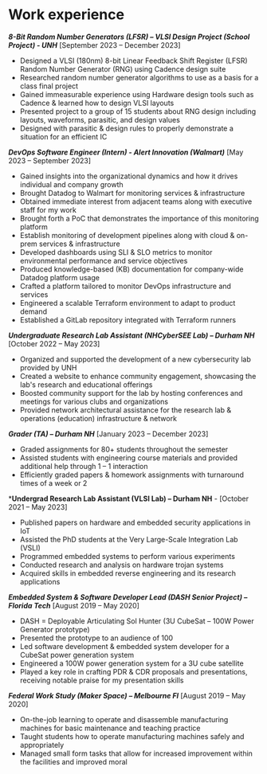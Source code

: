 Work experience
======
***8-Bit Random Number Generators (LFSR) – VLSI Design Project (School Project) - UNH***		            \[September 2023 – December 2023\]
- Designed a VLSI (180nm) 8-bit Linear Feedback Shift Register (LFSR) Random Number Generator (RNG) using Cadence design suite
- Researched random number generator algorithms to use as a basis for a class final project
- Gained immeasurable experience using Hardware design tools such as Cadence & learned how to design VLSI layouts
- Presented project to a group of 15 students about RNG design including layouts, waveforms, parasitic, and design values
- Designed with parasitic & design rules to properly demonstrate a situation for an efficient IC

***DevOps Software Engineer (Intern) - Alert Innovation (Walmart)***				\[May 2023 – September 2023\]
- Gained insights into the organizational dynamics and how it drives individual and company growth
- Brought Datadog to Walmart for monitoring services & infrastructure
- Obtained immediate interest from adjacent teams along with executive staff for my work
- Brought forth a PoC that demonstrates the importance of this monitoring platform
- Establish monitoring of development pipelines along with cloud & on-prem services & infrastructure
- Developed dashboards using SLI & SLO metrics to monitor environmental performance and service objectives
- Produced knowledge-based (KB) documentation for company-wide Datadog platform usage
- Crafted a platform tailored to monitor DevOps infrastructure and services
- Engineered a scalable Terraform environment to adapt to product demand
- Established a GitLab repository integrated with Terraform runners

***Undergraduate Research Lab Assistant (NHCyberSEE Lab) – Durham NH***					\[October 2022 – May 2023\]
- Organized and supported the development of a new cybersecurity lab provided by UNH
- Created a website to enhance community engagement, showcasing the lab's research and educational offerings
- Boosted community support for the lab by hosting conferences and meetings for various clubs and organizations
- Provided network architectural assistance for the research lab & operations (education) infrastructure & network

***Grader (TA) – Durham NH***	 							\[January 2023 – December 2023\]
- Graded assignments for 80+ students throughout the semester
- Assisted students with engineering course materials and provided additional help through 1 – 1 interaction
- Efficiently graded papers & homework assignments with turnaround times of a week or 2

***Undergrad Research Lab Assistant (VLSI Lab) – Durham NH** - 				\[October 2021 – May 2023\]
- Published papers on hardware and embedded security applications in IoT
- Assisted the PhD students at the Very Large-Scale Integration Lab (VSLI)
- Programmed embedded systems to perform various experiments
- Conducted research and analysis on hardware trojan systems
- Acquired skills in embedded reverse engineering and its research applications

***Embedded System & Software Developer Lead (DASH Senior Project) – Florida Tech***		\[August 2019 – May 2020\]
- DASH = Deployable Articulating Sol Hunter (3U CubeSat – 100W Power Generator prototype)
- Presented the prototype to an audience of 100
- Led software development & embedded system developer for a CubeSat power generation system
- Engineered a 100W power generation system for a 3U cube satellite
- Played a key role in crafting PDR & CDR proposals and presentations, receiving notable praise for my presentation skills

***Federal Work Study (Maker Space) – Melbourne Fl***						\[August 2019 – May 2020\]
- On-the-job learning to operate and disassemble manufacturing machines for basic maintenance and teaching practice
- Taught students how to operate manufacturing machines safely and appropriately
- Managed small form tasks that allow for increased improvement within the facilities and improved moral

